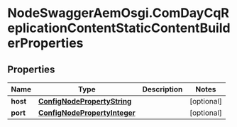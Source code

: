 # NodeSwaggerAemOsgi.ComDayCqReplicationContentStaticContentBuilderProperties

## Properties
Name | Type | Description | Notes
------------ | ------------- | ------------- | -------------
**host** | [**ConfigNodePropertyString**](ConfigNodePropertyString.md) |  | [optional] 
**port** | [**ConfigNodePropertyInteger**](ConfigNodePropertyInteger.md) |  | [optional] 


